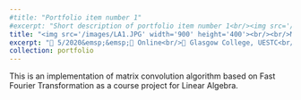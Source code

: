 ```yaml
---
#title: "Portfolio item number 1"
#excerpt: "Short description of portfolio item number 1<br/><img src='/images/500x300.png'>"
title: "<img src='/images/LA1.JPG' width='900' height='400'><br/><br/>Matrix Convolution Algorithm based on Fast Fourier Transformation"
excerpt: "📅 5/2020&emsp;&emsp;📍 Online<br/>🏫 Glasgow College, UESTC<br/>🤝 WU Haoyang 吴昊洋, XU Ruijie 许瑞杰<br/>🏷️ Fast fourier transformation, matrix convolution, linear algebra<br/>"
collection: portfolio
---
```


This is an implementation of matrix convolution algorithm based on Fast Fourier Transformation as a course project for Linear Algebra.
 